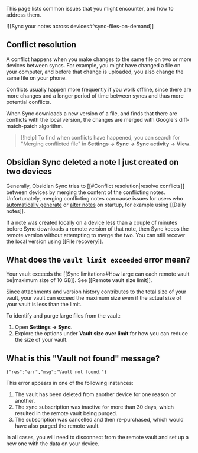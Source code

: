 This page lists common issues that you might encounter, and how to address them.

![[Sync your notes across devices#^sync-files-on-demand]]

## Conflict resolution

A conflict happens when you make changes to the same file on two or more devices between syncs. For example, you might have changed a file on your computer, and before that change is uploaded, you also change the same file on your phone.

Conflicts usually happen more frequently if you work offline, since there are more changes and a longer period of time between syncs and thus more potential conflicts.

When Sync downloads a new version of a file, and finds that there are conflicts with the local version, the changes are merged with Google's diff-match-patch algorithm.

> [!help] To find when conflicts have happened, you can search for "Merging conflicted file" in **Settings → Sync → Sync activity → View**.

## Obsidian Sync deleted a note I just created on two devices

Generally, Obsidian Sync tries to [[#Conflict resolution|resolve conflicts]] between devices by merging the content of the conflicting notes. Unfortunately, merging conflicting notes can cause issues for users who <u>automatically generate</u> or <u>alter notes</u> on startup, for example using [[Daily notes]].

If a note was created locally on a device less than a couple of minutes before Sync downloads a remote version of that note, then Sync keeps the remote version without attempting to merge the two. You can still recover the local version using [[File recovery]].

## What does the `vault limit exceeded` error mean?

Your vault exceeds the [[Sync limitations#How large can each remote vault be|maximum size of 10 GB]]. See [[Remote vault size limit]].

Since attachments and version history contributes to the total size of your vault, your vault can exceed the maximum size even if the actual size of your vault is less than the limit.

To identify and purge large files from the vault:

1. Open **Settings → Sync**.
2. Explore the options under **Vault size over limit** for how you can reduce the size of your vault.

## What is this "Vault not found" message?

`{"res":"err","msg":"Vault not found."}`

This error appears in one of the following instances:  

1. The vault has been deleted from another device for one reason or another.
2. The sync subscription was inactive for more than 30 days, which resulted in the remote vault being purged.
3. The subscription was cancelled and then re-purchased, which would have also purged the remote vault.

In all cases, you will need to disconnect from the remote vault and set up a new one with the data on your device.